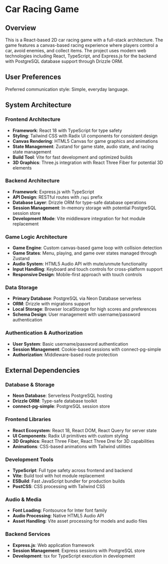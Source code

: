 # Car Racing Game

## Overview

This is a React-based 2D car racing game with a full-stack architecture. The game features a canvas-based racing experience where players control a car, avoid enemies, and collect items. The project uses modern web technologies including React, TypeScript, and Express.js for the backend with PostgreSQL database support through Drizzle ORM.

## User Preferences

Preferred communication style: Simple, everyday language.

## System Architecture

### Frontend Architecture
- **Framework**: React 18 with TypeScript for type safety
- **Styling**: Tailwind CSS with Radix UI components for consistent design
- **Canvas Rendering**: HTML5 Canvas for game graphics and animations
- **State Management**: Zustand for game state, audio state, and racing state management
- **Build Tool**: Vite for fast development and optimized builds
- **3D Graphics**: Three.js integration with React Three Fiber for potential 3D elements

### Backend Architecture
- **Framework**: Express.js with TypeScript
- **API Design**: RESTful routes with `/api` prefix
- **Database Layer**: Drizzle ORM for type-safe database operations
- **Session Management**: In-memory storage with potential PostgreSQL session store
- **Development Mode**: Vite middleware integration for hot module replacement

### Game Logic Architecture
- **Game Engine**: Custom canvas-based game loop with collision detection
- **Game States**: Menu, playing, and game over states managed through Zustand
- **Audio System**: HTML5 Audio API with mute/unmute functionality
- **Input Handling**: Keyboard and touch controls for cross-platform support
- **Responsive Design**: Mobile-first approach with touch controls

### Data Storage
- **Primary Database**: PostgreSQL via Neon Database serverless
- **ORM**: Drizzle with migrations support
- **Local Storage**: Browser localStorage for high scores and preferences
- **Schema Design**: User management with username/password authentication

### Authentication & Authorization
- **User System**: Basic username/password authentication
- **Session Management**: Cookie-based sessions with connect-pg-simple
- **Authorization**: Middleware-based route protection

## External Dependencies

### Database & Storage
- **Neon Database**: Serverless PostgreSQL hosting
- **Drizzle ORM**: Type-safe database toolkit
- **connect-pg-simple**: PostgreSQL session store

### Frontend Libraries
- **React Ecosystem**: React 18, React DOM, React Query for server state
- **UI Components**: Radix UI primitives with custom styling
- **3D Graphics**: React Three Fiber, React Three Drei for 3D capabilities
- **Animations**: CSS-based animations with Tailwind utilities

### Development Tools
- **TypeScript**: Full type safety across frontend and backend
- **Vite**: Build tool with hot module replacement
- **ESBuild**: Fast JavaScript bundler for production builds
- **PostCSS**: CSS processing with Tailwind CSS

### Audio & Media
- **Font Loading**: Fontsource for Inter font family
- **Audio Processing**: Native HTML5 Audio API
- **Asset Handling**: Vite asset processing for models and audio files

### Backend Services
- **Express.js**: Web application framework
- **Session Management**: Express sessions with PostgreSQL store
- **Development**: tsx for TypeScript execution in development
